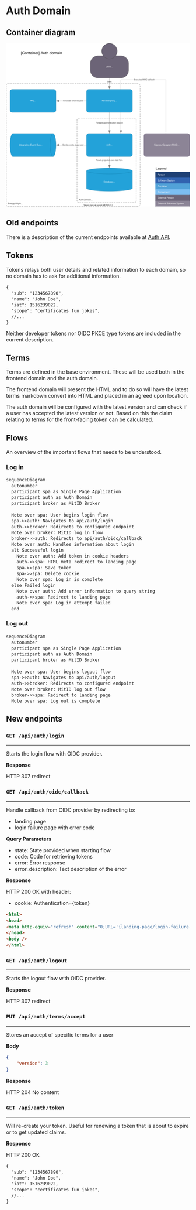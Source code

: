# Auth Domain

## Container diagram

![Container diagram](../diagrams/auth.container.drawio.svg)

## Old endpoints

There is a description of the current endpoints available at [Auth API](../../api/auth.md).

## Tokens

Tokens relays both user details and related information to each domain, so no domain has to ask for additional information.

```jsonc
{
  "sub": "1234567890",
  "name": "John Doe",
  "iat": 1516239022,
  "scope": "certificates fun jokes",
  //...
}
```

Neither developer tokens nor OIDC PKCE type tokens are included in the current description.

## Terms

Terms are defined in the base environment. These will be used both in the frontend domain and the auth domain.

The frontend domain will present the HTML and to do so will have the latest terms markdown convert into HTML and placed in an agreed upon location.

The auth domain will be configured with the latest version and can check if a user has accepted the latest version or not.
Based on this the claim relating to terms for the front-facing token can be calculated.

## Flows

An overview of the important flows that needs to be understood.

### Log in

```mermaid
sequenceDiagram
  autonumber
  participant spa as Single Page Application
  participant auth as Auth Domain
  participant broker as MitID Broker

  Note over spa: User begins login flow
  spa->>auth: Navigates to api/auth/login
  auth->>broker: Redirects to configured endpoint
  Note over broker: MitID log in flow
  broker->>auth: Redirects to api/auth/oidc/callback
  Note over auth: Handles information about login
  alt Successful login
    Note over auth: Add token in cookie headers
    auth->>spa: HTML meta redirect to landing page
    spa->>spa: Save token
    spa->>spa: Delete cookie
    Note over spa: Log in is complete
  else Failed login
    Note over auth: Add error information to query string
    auth->>spa: Redirect to landing page
    Note over spa: Log in attempt failed
  end
```

### Log out

```mermaid
sequenceDiagram
  autonumber
  participant spa as Single Page Application
  participant auth as Auth Domain
  participant broker as MitID Broker

  Note over spa: User begins logout flow
  spa->>auth: Navigates to api/auth/logout
  auth->>broker: Redirects to configured endpoint
  Note over broker: MitID log out flow
  broker->>spa: Redirect to landing page
  Note over spa: Log out is complete
```

## New endpoints

### `GET /api/auth/login`
---

Starts the login flow with OIDC provider.

**Response**

HTTP 307 redirect

### `GET /api/auth/oidc/callback`
---

Handle callback from OIDC provider by redirecting to:
- landing page
- login failure page with error code

**Query Parameters**

- state: State provided when starting flow
- code: Code for retrieving tokens
- error: Error response
- error_description: Text description of the error

**Response**

HTTP 200 OK with header:
- cookie: Authentication={token}
```html
<html>
<head>
<meta http-equiv="refresh" content="0;URL='{landing-page/login-failure-page}'"/>
</head>
<body />
</html>
```

### `GET /api/auth/logout`
---

Starts the logout flow with OIDC provider.

**Response**

HTTP 307 redirect

### `PUT /api/auth/terms/accept`
---

Stores an accept of specific terms for a user

**Body**

```json
{
    "version": 3
}
```

**Response**

HTTP 204 No content

### `GET /api/auth/token`
---

Will re-create your token. Useful for renewing a token that is about to expire or to get updated claims.

**Response**

HTTP 200 OK
```jsonc
{
  "sub": "1234567890",
  "name": "John Doe",
  "iat": 1516239022,
  "scope": "certificates fun jokes",
  //...
}
```
